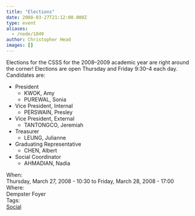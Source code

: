```yaml
---
title: "Elections"
date: 2008-03-27T21:12:00.000Z
type: event
aliases:
  - /node/1049
author: Christopher Head
images: []
---
```


<div class="field field-name-body field-type-text-with-summary field-label-hidden"><div class="field-items"><div class="field-item even"><p>Elections for the CSSS for the 2008&#x2013;2009 academic year are right around the corner! Elections are open Thursday and Friday 9:30&#x2013;4 each day. Candidates are:</p>
<ul>
<li>President
<ul>
<li>KWOK, Amy</li>
<li>PUREWAL, Sonia</li>
</ul>
</li>
<li>Vice President, Internal
<ul>
<li>PERSWAIN, Presley</li>
</ul>
</li>
<li>Vice President, External
<ul>
<li>TANTONGCO, Jeremiah</li>
</ul>
</li>
<li>Treasurer
<ul>
<li>LEUNG, Julianne</li>
</ul>
</li>
<li>Graduating Representative
<ul>
<li>CHEN, Albert</li>
</ul>
</li>
<li>Social Coordinator
<ul>
<li>AHMADIAN, Nadia</li>
</ul>
</li>
</ul>
</div></div></div><div class="field field-name-field-dates field-type-datetime field-label-above"><div class="field-label">When:&#xA0;</div><div class="field-items"><div class="field-item even"><span class="date-display-range"><span class="date-display-start">Thursday, March 27, 2008 - 10:30</span> to <span class="date-display-end">Friday, March 28, 2008 - 17:00</span></span></div></div></div><div class="field field-name-field-location field-type-text field-label-above"><div class="field-label">Where:&#xA0;</div><div class="field-items"><div class="field-item even">Dempster Foyer</div></div></div>    <footer>
    <div class="field field-name-field-tags field-type-taxonomy-term-reference field-label-above"><div class="field-label">Tags:&#xA0;</div><div class="field-items"><div class="field-item even"><a href="/social">Social</a></div></div></div>      </footer>
